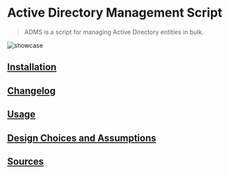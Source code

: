 # Active Directory Management Script
> ADMS is a script for managing Active Directory entities in bulk.

![showcase](https://github.com/user-attachments/assets/9209479b-b502-4aa0-9e57-0019b8d96a3a)

## [Installation](docs/INSTALLATION.md)
## [Changelog](docs/CHANGELOG.md)
## [Usage](docs/USAGE.md)
## [Design Choices and Assumptions](docs/DESIGN.md)
## [Sources](docs/SOURCES.md)
